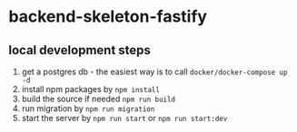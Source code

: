 # backend-skeleton-fastify

## local development steps
1. get a postgres db -  the easiest way is to call `docker/docker-compose up -d`
2. install npm packages by `npm install`
3. build the source if needed `npm run build`
4. run migration by `npm run migration`
5. start the server by `npm run start` or `npm run start:dev`
